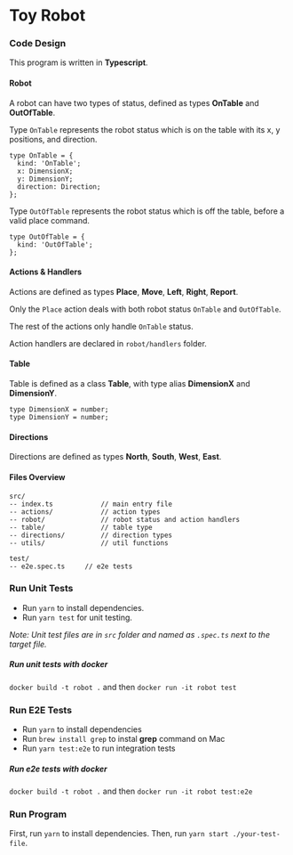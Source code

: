 # Toy Robot

### Code Design

This program is written in **Typescript**.

#### Robot

A robot can have two types of status, defined as types **OnTable** and **OutOfTable**.

Type `OnTable` represents the robot status which is on the table with its x, y positions, and direction.

```
type OnTable = {
  kind: 'OnTable';
  x: DimensionX;
  y: DimensionY;
  direction: Direction;
};
```

Type `OutOfTable` represents the robot status which is off the table, before a valid place command.
```
type OutOfTable = {
  kind: 'OutOfTable';
};
```

#### Actions & Handlers

Actions are defined as types **Place**, **Move**, **Left**, **Right**, **Report**.

Only the `Place` action deals with both robot status `OnTable` and `OutOfTable`.

The rest of the actions only handle `OnTable` status.

Action handlers are declared in `robot/handlers` folder.

#### Table

Table is defined as a class **Table**, with type alias **DimensionX** and **DimensionY**.

```
type DimensionX = number;
type DimensionY = number;
```

#### Directions

Directions are defined as types **North**, **South**, **West**, **East**.

#### Files Overview

```
src/
-- index.ts            // main entry file
-- actions/            // action types
-- robot/              // robot status and action handlers
-- table/              // table type
-- directions/         // direction types
-- utils/              // util functions

test/
-- e2e.spec.ts     // e2e tests
```

### Run Unit Tests

- Run `yarn` to install dependencies.
- Run `yarn test` for unit testing.

*Note: Unit test files are in `src` folder and named as `.spec.ts` next to the target file.*

##### Run unit tests with docker

`docker build -t robot .` and then `docker run -it robot test`

### Run E2E Tests

- Run `yarn` to install dependencies
- Run `brew install grep` to instal **grep** command on Mac
- Run `yarn test:e2e` to run integration tests

##### Run e2e tests with docker

`docker build -t robot .` and then `docker run -it robot test:e2e`

### Run Program

First, run `yarn` to install dependencies.
Then, run `yarn start ./your-test-file`.